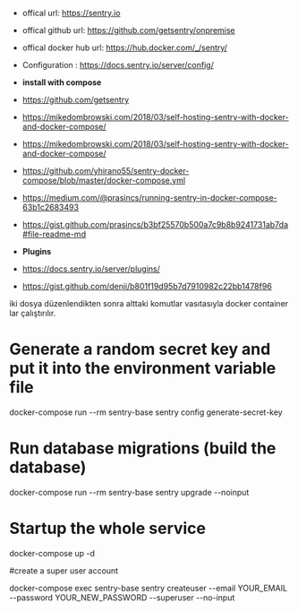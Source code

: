 - offical url: https://sentry.io
- offical github url: https://github.com/getsentry/onpremise
- offical docker hub url: https://hub.docker.com/_/sentry/

- Configuration : https://docs.sentry.io/server/config/

- __install with compose__
- https://github.com/getsentry
- https://mikedombrowski.com/2018/03/self-hosting-sentry-with-docker-and-docker-compose/
- https://mikedombrowski.com/2018/03/self-hosting-sentry-with-docker-and-docker-compose/
- https://github.com/yhirano55/sentry-docker-compose/blob/master/docker-compose.yml
- https://medium.com/@prasincs/running-sentry-in-docker-compose-63b1c2683493
- https://gist.github.com/prasincs/b3bf25570b500a7c9b8b9241731ab7da#file-readme-md


- __Plugins__
- https://docs.sentry.io/server/plugins/
- https://gist.github.com/denji/b801f19d95b7d7910982c22bb1478f96



iki dosya düzenlendikten sonra alttaki komutlar vasıtasıyla docker container lar çalıştırılır.

# Generate a random secret key and put it into the environment variable file
docker-compose run --rm sentry-base sentry config generate-secret-key


# Run database migrations (build the database)
docker-compose run --rm sentry-base sentry upgrade --noinput


# Startup the whole service
docker-compose up -d



#create a super user account

docker-compose exec sentry-base sentry createuser --email YOUR_EMAIL --password YOUR_NEW_PASSWORD --superuser --no-input








